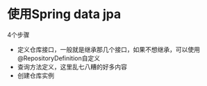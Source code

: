 # 使用Spring data jpa
4个步骤
- 定义仓库接口，一般就是继承那几个接口，如果不想继承，可以使用@RepositoryDefinition自定义
- 查询方法定义，这里乱七八糟的好多内容
- 创建仓库实例